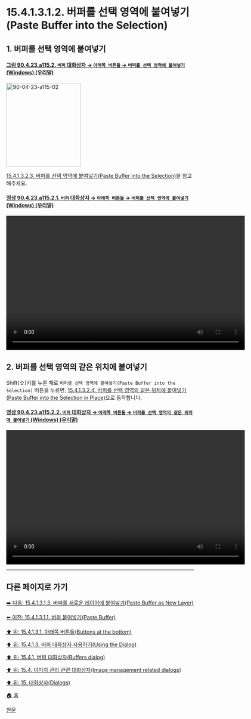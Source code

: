 # 15.4.1.3.1.2. 버퍼를 선택 영역에 붙여넣기(Paste Buffer into the Selection)

<a id="15-04-01-03-01-02-s1"></a>

## 1. 버퍼를 선택 영역에 붙여넣기

<a id="90-04-23-a115-02"></a>

#### [그림 90.4.23.a115.2. `버퍼` 대화상자 → `아래쪽 버튼들` → `버퍼를 선택 영역에 붙여넣기` (Windows) (우리말)](./90-04-0023-buffers.md#90-04-23-a115-02)
<img width="200" height="224" alt="90-04-23-a115-02" src="https://github.com/user-attachments/assets/ddad0fd6-d08a-473a-af7c-7fc183a8b611" />

[15.4.1.3.2.3. 버퍼를 선택 영역에 붙여넣기(Paste Buffer into the Selection)](./15-04-01-03-02-03-paste_buffer_into_the_selection.md)을 참고해주세요.

<a id="90-04-23-a115-02-01"></a>

#### [영상 90.4.23.a115.2.1. `버퍼` 대화상자 → `아래쪽 버튼들` → `버퍼를 선택 영역에 붙여넣기` (Windows) (우리말)](./90-04-0023-buffers.md#90-04-23-a115-02-01)
<video controls="controls" width="640" height="360" src="https://github.com/user-attachments/assets/136e85e7-d753-4413-b03b-755b69db7e90"></video>

<a id="15-04-01-03-01-02-s2"></a>

## 2. 버퍼를 선택 영역의 같은 위치에 붙여넣기

Shift(⇧)키를 누른 채로 `버퍼를 선택 영역에 붙여넣기(Paste Buffer into the Selection)` 버튼을 누르면, [15.4.1.3.2.4. 버퍼를 선택 영역의 같은 위치에 붙여넣기(Paste Buffer into the Selection in Place)](./15-04-01-03-02-04-paste_buffer_into_the_selection_in_place.md)으로 동작합니다.

<a id="90-04-23-a115-02-02"></a>

#### [영상 90.4.23.a115.2.2. `버퍼` 대화상자 → `아래쪽 버튼들` → `버퍼를 선택 영역의 같은 위치에 붙여넣기` (Windows) (우리말)](./90-04-0023-buffers.md#90-04-23-a115-02-02)
<video controls="controls" width="640" height="360" src="https://github.com/user-attachments/assets/f9cecc69-fdfb-40c4-a2ba-c6358883eb0c"></video>

***

## 다른 페이지로 가기

[➡️ 다음: 15.4.1.3.1.3. 버퍼를 새로운 레이어에 붙여넣기(Paste Buffer as New Layer)](./15-04-01-03-01-03-paste_buffer_as_new_layer.md)

[⬅️ 이전: 15.4.1.3.1.1. 버퍼 붙여넣기(Paste Buffer)](./15-04-01-03-01-01-paste_buffer.md)

[⬆️ 위: 15.4.1.3.1. 아래쪽 버튼들(Buttons at the bottom)](./15-04-01-03-01-00-buttons_at_the_bottom.md)

[⬆️ 위: 15.4.1.3. 버퍼 대화상자 사용하기(Using the Dialog)](./15-04-01-03-00-using_the_buffers_dialog.md)

[⬆️ 위: 15.4.1. 버퍼 대화상자(Buffers dialog)](./15-04-01-00-buffers-dialog.md)

[⬆️ 위: 15.4. 이미지 관리 관련 대화상자(Image management related dialogs)](./15-04-00-image-management-related-dialogs.md)

[⬆️ 위: 15. 대화상자(Dialogs)](./15-00-dialogs.md)

[🏠 홈](./00-home.md)

[원문](https://docs.gimp.org/2.10/ko/gimp-dialogs-management.html#gimp-buffer-dialog-buttons)